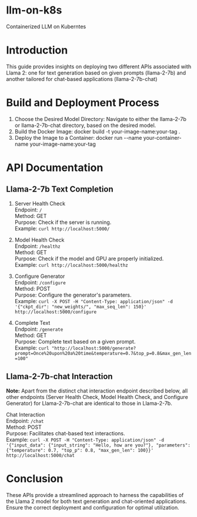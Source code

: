 # llm-on-k8s
Containerized LLM on Kuberntes

# Introduction
This guide provides insights on deploying two different APIs associated with Llama 2: one for text generation based on given prompts (llama-2-7b) and another tailored for chat-based applications (llama-2-7b-chat)

# Build and Deployment Process
1. Choose the Desired Model Directory: Navigate to either the llama-2-7b or llama-2-7b-chat directory, based on the desired model.
2. Build the Docker Image: docker build -t your-image-name:your-tag .
3. Deploy the Image to a Container: docker run --name your-container-name your-image-name:your-tag


# API Documentation

## Llama-2-7b Text Completion 
1. Server Health Check <br>
Endpoint: ```/``` <br>
Method: GET <br>
Purpose: Check if the server is running. <br>
Example: ```curl http://localhost:5000/```

2. Model Health Check <br>
Endpoint: ```/healthz``` <br>
Method: GET <br>
Purpose: Check if the model and GPU are properly initialized. <br>
Example: ```curl http://localhost:5000/healthz```

3. Configure Generator <br>
Endpoint: ```/configure``` <br>
Method: POST <br>
Purpose: Configure the generator's parameters. <br>
Example: ```curl -X POST -H "Content-Type: application/json" -d '{"ckpt_dir": "new_weights/", "max_seq_len": 150}' http://localhost:5000/configure```

4. Complete Text <br>
Endpoint: ```/generate``` <br>
Method: GET <br>
Purpose: Complete text based on a given prompt. <br>
Example: ```curl "http://localhost:5000/generate?prompt=Once%20upon%20a%20time&temperature=0.7&top_p=0.8&max_gen_len=100"```

## Llama-2-7b-chat Interaction
**Note:** Apart from the distinct chat interaction endpoint described below, all other endpoints (Server Health Check, Model Health Check, and Configure Generator) for Llama-2-7b-chat are identical to those in Llama-2-7b.

Chat Interaction <br>
Endpoint: ```/chat``` <br>
Method: POST <br>
Purpose: Facilitates chat-based text interactions. <br>
Example:
```curl -X POST -H "Content-Type: application/json" -d '{"input_data": {"input_string": "Hello, how are you?"}, "parameters": {"temperature": 0.7, "top_p": 0.8, "max_gen_len": 100}}' http://localhost:5000/chat```

# Conclusion
These APIs provide a streamlined approach to harness the capabilities of the Llama 2 model for both text generation and chat-oriented applications. Ensure the correct deployment and configuration for optimal utilization.



